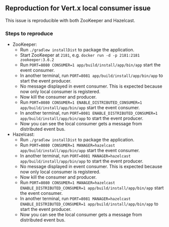 ## Reproduction for Vert.x local consumer issue

This issue is reproducible with both ZooKeeper and Hazelcast.

### Steps to reproduce

- ZooKeeper:
  - Run `./gradlew installDist` to package the application.
  - Start ZooKeeper at `2181`, e.g. `docker run -d -p 2181:2181 zookeeper:3.6.2`
  - Run `PORT=8080 CONSUMER=1 app/build/install/app/bin/app` start the event consumer.
  - In another terminal, run `PORT=8081 app/build/install/app/bin/app` to start the event producer.
  - No message displayed in event consumer. This is expected because now only local consumer is registered.
  - Now kill the consumer and producer.
  - Run `PORT=8080 CONSUMER=1 ENABLE_DISTRIBUTED_CONSUMER=1 app/build/install/app/bin/app` start the event consumer.
  - In another terminal, run `PORT=8081 ENABLE_DISTRIBUTED_CONSUMER=1 app/build/install/app/bin/app` to start the event producer.
  - Now you can see the local consumer gets a message from distributed event bus.
- Hazelcast:
  - Run `./gradlew installDist` to package the application. 
  - Run `PORT=8080 CONSUMER=1 MANAGER=hazelcast app/build/install/app/bin/app` start the event consumer.
  - In another terminal, run `PORT=8081 MANAGER=hazelcast app/build/install/app/bin/app` to start the event producer.
  - No message displayed in event consumer. This is expected because now only local consumer is registered.
  - Now kill the consumer and producer.
  - Run `PORT=8080 CONSUMER=1 MANAGER=hazelcast ENABLE_DISTRIBUTED_CONSUMER=1 app/build/install/app/bin/app` start the event consumer.
  - In another terminal, run `PORT=8081 MANAGER=hazelcast ENABLE_DISTRIBUTED_CONSUMER=1 app/build/install/app/bin/app` to start the event producer.
  - Now you can see the local consumer gets a message from distributed event bus.  
  
